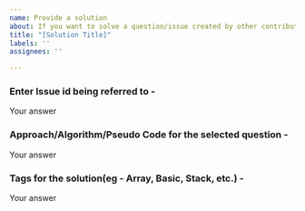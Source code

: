 ```yaml
---
name: Provide a solution
about: If you want to solve a question/issue created by other contributors
title: "[Solution Title]"
labels: ''
assignees: ''

---
```


### Enter Issue id being referred to - 
Your answer

### Approach/Algorithm/Pseudo Code for the selected question - 
Your answer

### Tags for the solution(eg - Array, Basic, Stack, etc.) - 
Your answer
